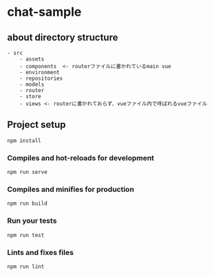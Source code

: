 # chat-sample

## about directory structure   
```
- src
    - assets
    - components  <- routerファイルに書かれているmain vue
    - environment
    - repositories
    - models
    - router
    - store
    - views <- routerに書かれておらず、vueファイル内で呼ばれるvueファイル
```

## Project setup
```
npm install
```

### Compiles and hot-reloads for development
```
npm run serve
```

### Compiles and minifies for production
```
npm run build
```

### Run your tests
```
npm run test
```

### Lints and fixes files
```
npm run lint
```
